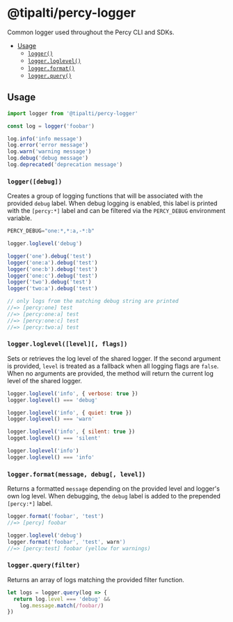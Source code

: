 # @tipalti/percy-logger

Common logger used throughout the Percy CLI and SDKs.

- [Usage](#usage)
  - [`logger()`](#loggerdebug)
  - [`logger.loglevel()`](#loggerloglevel)
  - [`logger.format()`](#loggerformat)
  - [`logger.query()`](#loggerquery)

## Usage

``` js
import logger from '@tipalti/percy-logger'

const log = logger('foobar')

log.info('info message')
log.error('error message')
log.warn('warning message')
log.debug('debug message')
log.deprecated('deprecation message')
```

### `logger([debug])`

Creates a group of logging functions that will be associated with the provided `debug` label. When
debug logging is enabled, this label is printed with the `[percy:*]` label and can be filtered via
the `PERCY_DEBUG` environment variable.

``` js
PERCY_DEBUG="one:*,*:a,-*:b"

logger.loglevel('debug')

logger('one').debug('test')
logger('one:a').debug('test')
logger('one:b').debug('test')
logger('one:c').debug('test')
logger('two').debug('test')
logger('two:a').debug('test')

// only logs from the matching debug string are printed
//=> [percy:one] test
//=> [percy:one:a] test
//=> [percy:one:c] test
//=> [percy:two:a] test
```

### `logger.loglevel([level][, flags])`

Sets or retrieves the log level of the shared logger. If the second argument is provided, `level` is
treated as a fallback when all logging flags are `false`. When no arguments are provided, the method
will return the current log level of the shared logger.

``` js
logger.loglevel('info', { verbose: true })
logger.loglevel() === 'debug'

logger.loglevel('info', { quiet: true })
logger.loglevel() === 'warn'

logger.loglevel('info', { silent: true })
logget.loglevel() === 'silent'

logger.loglevel('info')
logger.loglevel() === 'info'
```

### `logger.format(message, debug[, level])`

Returns a formatted `message` depending on the provided level and logger's own log level. When
debugging, the `debug` label is added to the prepended `[percy:*]` label.

``` js
logger.format('foobar', 'test')
//=> [percy] foobar

logger.loglevel('debug')
logger.format('foobar', 'test', warn')
//=> [percy:test] foobar (yellow for warnings)
```

### `logger.query(filter)`

Returns an array of logs matching the provided filter function.

``` js
let logs = logger.query(log => {
  return log.level === 'debug' &&
    log.message.match(/foobar/)
})
```
